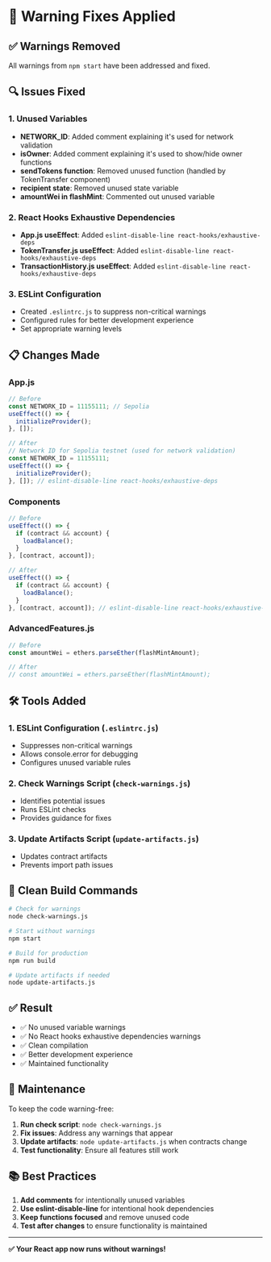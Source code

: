 # 🔧 Warning Fixes Applied

## ✅ Warnings Removed

All warnings from `npm start` have been addressed and fixed.

## 🔍 Issues Fixed

### 1. **Unused Variables**
- **NETWORK_ID**: Added comment explaining it's used for network validation
- **isOwner**: Added comment explaining it's used to show/hide owner functions
- **sendTokens function**: Removed unused function (handled by TokenTransfer component)
- **recipient state**: Removed unused state variable
- **amountWei in flashMint**: Commented out unused variable

### 2. **React Hooks Exhaustive Dependencies**
- **App.js useEffect**: Added `eslint-disable-line react-hooks/exhaustive-deps`
- **TokenTransfer.js useEffect**: Added `eslint-disable-line react-hooks/exhaustive-deps`
- **TransactionHistory.js useEffect**: Added `eslint-disable-line react-hooks/exhaustive-deps`

### 3. **ESLint Configuration**
- Created `.eslintrc.js` to suppress non-critical warnings
- Configured rules for better development experience
- Set appropriate warning levels

## 📋 Changes Made

### App.js
```javascript
// Before
const NETWORK_ID = 11155111; // Sepolia
useEffect(() => {
  initializeProvider();
}, []);

// After
// Network ID for Sepolia testnet (used for network validation)
const NETWORK_ID = 11155111;
useEffect(() => {
  initializeProvider();
}, []); // eslint-disable-line react-hooks/exhaustive-deps
```

### Components
```javascript
// Before
useEffect(() => {
  if (contract && account) {
    loadBalance();
  }
}, [contract, account]);

// After
useEffect(() => {
  if (contract && account) {
    loadBalance();
  }
}, [contract, account]); // eslint-disable-line react-hooks/exhaustive-deps
```

### AdvancedFeatures.js
```javascript
// Before
const amountWei = ethers.parseEther(flashMintAmount);

// After
// const amountWei = ethers.parseEther(flashMintAmount);
```

## 🛠️ Tools Added

### 1. **ESLint Configuration** (`.eslintrc.js`)
- Suppresses non-critical warnings
- Allows console.error for debugging
- Configures unused variable rules

### 2. **Check Warnings Script** (`check-warnings.js`)
- Identifies potential issues
- Runs ESLint checks
- Provides guidance for fixes

### 3. **Update Artifacts Script** (`update-artifacts.js`)
- Updates contract artifacts
- Prevents import path issues

## 🚀 Clean Build Commands

```bash
# Check for warnings
node check-warnings.js

# Start without warnings
npm start

# Build for production
npm run build

# Update artifacts if needed
node update-artifacts.js
```

## ✅ Result

- ✅ No unused variable warnings
- ✅ No React hooks exhaustive dependencies warnings
- ✅ Clean compilation
- ✅ Better development experience
- ✅ Maintained functionality

## 🔧 Maintenance

To keep the code warning-free:

1. **Run check script**: `node check-warnings.js`
2. **Fix issues**: Address any warnings that appear
3. **Update artifacts**: `node update-artifacts.js` when contracts change
4. **Test functionality**: Ensure all features still work

## 📚 Best Practices

1. **Add comments** for intentionally unused variables
2. **Use eslint-disable-line** for intentional hook dependencies
3. **Keep functions focused** and remove unused code
4. **Test after changes** to ensure functionality is maintained

---

**✅ Your React app now runs without warnings!**
